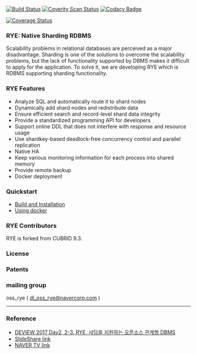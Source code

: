 [![Build Status](https://travis-ci.org/naver/rye.svg?branch=master)](https://travis-ci.org/naver/rye)
[![Coverity Scan Status](https://scan.coverity.com/projects/14194/badge.svg)](https://scan.coverity.com/projects/naver-rye)
[![Codacy Badge](https://api.codacy.com/project/badge/Grade/b176ed8900494f0d836030798aa47699)](https://www.codacy.com/app/kyungsik.seo/rye?utm_source=github.com&amp;utm_medium=referral&amp;utm_content=naver/rye&amp;utm_campaign=Badge_Grade)

[![Coverage Status](https://coveralls.io/repos/github/naver/rye/badge.svg?branch=master)](https://coveralls.io/github/naver/rye?branch=master)

### RYE: Native Sharding RDBMS
Scalability problems in relational databases are perceived as a major disadvantage.
Sharding is one of the solutions to overcome the scalability problems,
but the lack of functionality supported by DBMS makes it difficult to apply for the application.
To solve it, we are developing RYE which is RDBMS supporting sharding functionality.

### RYE Features

* Analyze SQL and automatically route it to shard nodes
* Dynamically add shard nodes and redistribute data
* Ensure efficient search and record-level shard data integrity
* Provide a standardized programming API for developers
* Support online DDL that does not interfere with response and resource usage
* Use shardkey-based deadlock-free concurrency control and parallel replication
* Native HA
* Keep various monitoring information for each process into shared memory
* Provide remote backup
* Docker deployment


### Quickstart

* [Build and Installation](doc/quick_start.md)
* [Using docker](doc/quick_start_docker.md)


### RYE Contributors
RYE is forked from CUBRID 9.3.

### License

### Patents

### mailing group
oss_rye ( dl_oss_rye@navercorp.com )


-----------


### Reference

* [DEVIEW 2017 Day2, 2-3. RYE, 샤딩을 지원하는 오픈소스 관계형 DBMS](https://deview.kr/2017/schedule/185)
* [SlideShare link](https://www.slideshare.net/deview/223rye-dbms)
* [NAVER TV link](http://tv.naver.com/v/2302946)
